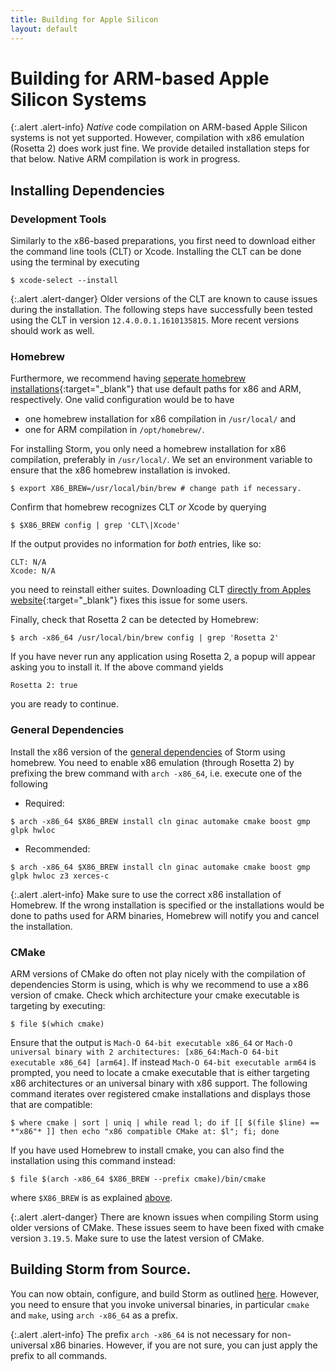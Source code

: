 ```yaml
---
title: Building for Apple Silicon
layout: default
---
```


<h1>Building for ARM-based Apple Silicon Systems </h1>

{:.alert .alert-info}
_Native_ code compilation on ARM-based Apple Silicon systems is not yet supported. However, compilation with x86 emulation (Rosetta 2) does work just fine. We provide detailed installation steps for that below.
Native ARM compilation is work in progress.

##  Installing Dependencies

### Development Tools
Similarly to the x86-based preparations, you first need to download either the command line tools (CLT) or Xcode. Installing the CLT can be done using the terminal by executing
``` console
$ xcode-select --install
```

{:.alert .alert-danger}
Older versions of the CLT are known to cause issues during the installation. The following steps have successfully been tested using the CLT in version ```12.4.0.0.1.1610135815```. More recent versions should work as well.

### Homebrew
Furthermore, we recommend having [seperate homebrew installations](https://docs.brew.sh/Installation#multiple-installations){:target="_blank"} that use default paths for x86 and ARM, respectively. One valid configuration would be to have 

- one homebrew installation for x86 compilation in ```/usr/local/``` and
- one for ARM compilation in ```/opt/homebrew/```.

For installing Storm, you only need a homebrew installation for x86 compilation, preferably in ```/usr/local/```.
We set an environment variable to ensure that the x86 homebrew installation is invoked.
```console
$ export X86_BREW=/usr/local/bin/brew # change path if necessary.
````

Confirm that homebrew recognizes CLT _or_ Xcode by querying
``` console
$ $X86_BREW config | grep 'CLT\|Xcode'
```
If the output provides no information for _both_ entries, like so:
``` console
CLT: N/A
Xcode: N/A
```
you need to reinstall either suites. Downloading CLT [directly from Apples website](https://developer.apple.com/downloads/more/){:target="_blank"} fixes this issue for some users.

Finally, check that Rosetta 2 can be detected by Homebrew:
``` console
$ arch -x86_64 /usr/local/bin/brew config | grep 'Rosetta 2'
```
If you have never run any application using Rosetta 2, a popup will appear asking you to install it. If the above command yields
``` console
Rosetta 2: true
```
you are ready to continue.

### General Dependencies
Install the x86 version of the [general dependencies](dependencies.html#general-dependencies) of Storm using homebrew. You need to enable x86 emulation (through Rosetta 2) by prefixing the brew command with `arch -x86_64`, i.e. execute one of the following

- Required:
``` console
$ arch -x86_64 $X86_BREW install cln ginac automake cmake boost gmp glpk hwloc
```

- Recommended:
``` console
$ arch -x86_64 $X86_BREW install cln ginac automake cmake boost gmp glpk hwloc z3 xerces-c
```
 
{:.alert .alert-info}
Make sure to use the correct x86 installation of Homebrew. If the wrong installation is specified or the installations would be done to paths used for ARM binaries, Homebrew will notify you and cancel the installation.

### CMake
ARM versions of CMake do often not play nicely with the compilation of dependencies Storm is using, which is why we recommend to use a x86 version of cmake. Check which architecture your cmake executable is targeting by executing:
```console
$ file $(which cmake)
```
Ensure that the output is ```Mach-O 64-bit executable x86_64``` or ```Mach-O universal binary with 2 architectures: [x86_64:Mach-O 64-bit executable x86_64] [arm64]```. If instead ```Mach-O 64-bit executable arm64``` is prompted, you need to locate a cmake executable that is either targeting x86 architectures or an universal binary with x86 support. The following command iterates over registered cmake installations and displays those that are compatible:
```console
$ where cmake | sort | uniq | while read l; do if [[ $(file $line) == *"x86"* ]] then echo "x86 compatible CMake at: $l"; fi; done
```
If you have used Homebrew to install cmake, you can also find the installation using this command instead:
```console
$ file $(arch -x86_64 $X86_BREW --prefix cmake)/bin/cmake
```
where ```$X86_BREW``` is as explained [above](apple-silicon.html#homebrew).

{:.alert .alert-danger}
There are known issues when compiling Storm using older versions of CMake.
These issues seem to have been fixed with cmake version ```3.19.5```. Make sure to use the latest version of CMake.

## Building Storm from Source.

You can now obtain, configure, and build Storm as outlined [here](build.html#obtaining-the-source-code).
However, you need to ensure that you invoke universal binaries, in particular `cmake` and `make`, using ```arch -x86_64``` as a prefix.


{:.alert .alert-info}
The prefix ```arch -x86_64``` is not necessary for non-universal x86 binaries. However, if you are not sure, you can just apply the prefix to all commands.
